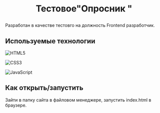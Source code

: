 # <p align='center'> Тестовое"Опросник "</p>
Разработан в качестве тестовго на должность Frontend разработчик. 

## Используемые технологии

![HTML5](https://img.shields.io/badge/html5-%23E34F26.svg?style=for-the-badge&logo=html5&logoColor=white)

![CSS3](https://img.shields.io/badge/css3-%231572B6.svg?style=for-the-badge&logo=css3&logoColor=white)


![JavaScript](https://img.shields.io/badge/javascript-%23323330.svg?style=for-the-badge&logo=javascript&logoColor=%23F7DF1E)


## Как открыть/запустить

Зайти в папку сайта в файловом менеджере, запустить  index.html в браузере.


